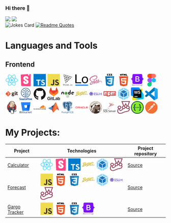 ### Hi there 👋
<a href = "https://www.linkedin.com/in/elena-kharsova-505a51a8/"><img src="https://img.shields.io/badge/Elena%20Kharsova-blue?style=flat&logo=Linkedin&logoColor=white"></a>
<a href = "https://www.codewars.com/users/Elena.K"><img src="https://www.codewars.com/users/Elena.K/badges/micro"></a>
<br>
![Jokes Card](https://readme-jokes.vercel.app/api)   [![Readme Quotes](https://quotes-github-readme.vercel.app/api?type=horizontal&theme=dark)](https://github.com/piyushsuthar/github-readme-quotes)

# Languages and Tools

## Frontend
<a target="_blank" rel="noopener noreferrer" href="https://github.com/devicons/devicon/blob/master/icons/react/react-original.svg"><img src="https://github.com/devicons/devicon/blob/master/icons/react/react-original.svg" title="React" alt="React_icon" width="40" height="40" style="max-width: 100%; height: auto; max-height: 40px;"></a> 
<a target="_blank" rel="noopener noreferrer" href="https://github.com/devicons/devicon/blob/master/icons/storybook/storybook-original.svg"><img src="https://github.com/devicons/devicon/blob/master/icons/storybook/storybook-original.svg" title="storybook" alt="storybook_icon" width="40" height="40" style="max-width: 100%; height: auto; max-height: 40px;"></a>
<a target="_blank" rel="noopener noreferrer" href="https://github.com/devicons/devicon/blob/master/icons/typescript/typescript-original.svg"><img src="https://github.com/devicons/devicon/blob/master/icons/typescript/typescript-original.svg" title="TypeScript" alt="TypeScript_icon" width="40" height="40" style="max-width: 100%; height: auto; max-height: 40px;"></a>
<a target="_blank" rel="noopener noreferrer" href="https://github.com/devicons/devicon/blob/master/icons/javascript/javascript-original.svg"><img src="https://github.com/devicons/devicon/blob/master/icons/javascript/javascript-original.svg" title="JavaScript" alt="JavaScript_icon" width="40" height="40" style="max-width: 100%; height: auto; max-height: 40px;"></a>
<a target="_blank" rel="noopener noreferrer" href="https://github.com/devicons/devicon/blob/master/icons/threejs/threejs-original-wordmark.svg"><img src="https://github.com/devicons/devicon/blob/master/icons/threejs/threejs-original-wordmark.svg" title="threejs" alt="threejs_icon" width="40" height="40" style="max-width: 100%; height: auto; max-height: 40px;"></a>
<a target="_blank" rel="noopener noreferrer" href="https://github.com/devicons/devicon/blob/master/icons/lodash/lodash-original.svg"><img src="https://github.com/devicons/devicon/blob/master/icons/lodash/lodash-original.svg" title="lodash" alt="lodash_icon" width="40" height="40" style="max-width: 100%; height: auto; max-height: 40px;"></a>
<a target="_blank" rel="noopener noreferrer" href="https://github.com/devicons/devicon/blob/master/icons/sass/sass-original.svg"><img src="https://github.com/devicons/devicon/blob/master/icons/sass/sass-original.svg" title="SASS" alt="SASS_icon" width="40" height="40" style="max-width: 100%; height: auto; max-height: 40px;"></a> 
<a target="_blank" rel="noopener noreferrer" href="https://github.com/devicons/devicon/blob/master/icons/css3/css3-original-wordmark.svg"><img src="https://github.com/devicons/devicon/blob/master/icons/css3/css3-original-wordmark.svg" title="CSS3" alt="CSS3_icon" width="40" height="40" style="max-width: 100%; height: auto; max-height: 40px;"></a>
<a target="_blank" rel="noopener noreferrer" href="https://github.com/devicons/devicon/blob/master/icons/html5/html5-original-wordmark.svg"><img src="https://github.com/devicons/devicon/blob/master/icons/html5/html5-original-wordmark.svg" title="HTML5" alt="HTML5_icon" width="40" height="40" style="max-width: 100%; height: auto; max-height: 40px;"></a>
<a target="_blank" rel="noopener noreferrer" href="https://github.com/devicons/devicon/blob/master/icons/bootstrap/bootstrap-original-wordmark.svg"><img src="https://github.com/devicons/devicon/blob/master/icons/bootstrap/bootstrap-original-wordmark.svg" title="bootstrap" alt="bootstrap_icon" width="40" height="40" style="max-width: 100%; height: auto; max-height: 40px;"></a>
<a target="_blank" rel="noopener noreferrer" href="https://github.com/devicons/devicon/blob/master/icons/figma/figma-original.svg"><img src="https://github.com/devicons/devicon/blob/master/icons/figma/figma-original.svg" title="figma" alt="figma_icon" width="40" height="40" style="max-width: 100%; height: auto; max-height: 40px;"></a>
<a target="_blank" rel="noopener noreferrer" href="https://github.com/devicons/devicon/blob/master/icons/git/git-original-wordmark.svg"><img src="https://github.com/devicons/devicon/blob/master/icons/git/git-original-wordmark.svg" title="Git" alt="Git_icon" width="40" height="40" style="max-width: 100%; height: auto; max-height: 40px;"></a>
<a target="_blank" rel="noopener noreferrer" href="https://github.com/devicons/devicon/blob/master/icons/sourcetree/sourcetree-original-wordmark.svg"><img src="https://github.com/devicons/devicon/blob/master/icons/sourcetree/sourcetree-original-wordmark.svg" title="sourcetree" alt="sourcetree_icon" width="40" height="40" style="max-width: 100%; height: auto; max-height: 40px;"></a>
<a target="_blank" rel="noopener noreferrer" href="https://github.com/devicons/devicon/blob/master/icons/github/github-original.svg"><img src="https://github.com/devicons/devicon/blob/master/icons/github/github-original.svg" title="GitHub" alt="GitHub_icon" width="40" height="40" style="max-width: 100%; height: auto; max-height: 40px;"></a>
<a target="_blank" rel="noopener noreferrer" href="https://github.com/devicons/devicon/blob/master/icons/gitlab/gitlab-original-wordmark.svg"><img src="https://github.com/devicons/devicon/blob/master/icons/gitlab/gitlab-original-wordmark.svg" title="GitLab" alt="GitLab_icon" width="40" height="40" style="max-width: 100%; height: auto; max-height: 40px;"></a>
<a target="_blank" rel="noopener noreferrer" href="https://github.com/devicons/devicon/blob/master/icons/nodejs/nodejs-original-wordmark.svg"><img src="https://github.com/devicons/devicon/blob/master/icons/nodejs/nodejs-original-wordmark.svg" title="nodejs" alt="nodejs_icon" width="40" height="40" style="max-width: 100%; height: auto; max-height: 40px;"></a>
<a target="_blank" rel="noopener noreferrer" href="https://github.com/devicons/devicon/blob/master/icons/babel/babel-original.svg"><img src="https://github.com/devicons/devicon/blob/master/icons/babel/babel-original.svg" title="Babel" alt="Babel_icon" width="40" height="40" style="max-width: 100%; height: auto; max-height: 40px;"></a> 
<a target="_blank" rel="noopener noreferrer" href="https://github.com/devicons/devicon/blob/master/icons/eslint/eslint-plain-wordmark.svg"><img src="https://github.com/devicons/devicon/blob/master/icons/eslint/eslint-plain-wordmark.svg" title="eslint" alt="eslint_icon" width="40" height="40" style="max-width: 100%; height: auto; max-height: 40px;"></a>
<a target="_blank" rel="noopener noreferrer" href="https://github.com/devicons/devicon/blob/master/icons/npm/npm-original-wordmark.svg"><img src="https://github.com/devicons/devicon/blob/master/icons/npm/npm-original-wordmark.svg" title="NPM" alt="NPM_icon" width="40" height="40" style="max-width: 100%; height: auto; max-height: 40px;"></a>
<a target="_blank" rel="noopener noreferrer" href="https://github.com/devicons/devicon/blob/master/icons/webpack/webpack-original.svg"><img src="https://github.com/devicons/devicon/blob/master/icons/webpack/webpack-original.svg" title="Webpack" alt="Webpack_icon" width="40" height="40" style="max-width: 100%; height: auto; max-height: 40px;"></a>
<a target="_blank" rel="noopener noreferrer" href="https://github.com/devicons/devicon/blob/master/icons/webstorm/webstorm-original.svg"><img src="https://github.com/devicons/devicon/blob/master/icons/webstorm/webstorm-original.svg" title="WebStorm" alt="WebStorm_icon" width="40" height="40" style="max-width: 100%; height: auto; max-height: 40px;"></a>
<a target="_blank" rel="noopener noreferrer" href="https://github.com/devicons/devicon/blob/master/icons/vscode/vscode-original.svg"><img src="https://github.com/devicons/devicon/blob/master/icons/vscode/vscode-original.svg" title="vscode" alt="vscode_icon" width="40" height="40" style="max-width: 100%; height: auto; max-height: 40px;"></a>
<a target="_blank" rel="noopener noreferrer" href="https://github.com/devicons/devicon/blob/master/icons/jenkins/jenkins-original.svg"><img src="https://github.com/devicons/devicon/blob/master/icons/jenkins/jenkins-original.svg" title="Jenkins" alt="Jenkins_icon" width="40" height="40" style="max-width: 100%; height: auto; max-height: 40px;"></a>
<a target="_blank" rel="noopener noreferrer" href="https://github.com/devicons/devicon/blob/master/icons/bitbucket/bitbucket-original-wordmark.svg"><img src="https://github.com/devicons/devicon/blob/master/icons/bitbucket/bitbucket-original-wordmark.svg" title="bitbucket" alt="bitbucket_icon" width="40" height="40" style="max-width: 100%; height: auto; max-height: 40px;"></a>
<a target="_blank" rel="noopener noreferrer" href="https://github.com/devicons/devicon/blob/master/icons/cloudflare/cloudflare-original-wordmark.svg"><img src="https://github.com/devicons/devicon/blob/master/icons/cloudflare/cloudflare-original-wordmark.svg" title="cloudflare" alt="cloudflare_icon" width="40" height="40" style="max-width: 100%; height: auto; max-height: 40px;"></a>
<a target="_blank" rel="noopener noreferrer" href="https://github.com/devicons/devicon/blob/master/icons/matlab/matlab-original.svg"><img src="https://github.com/devicons/devicon/blob/master/icons/matlab/matlab-original.svg" title="matlab" alt="matlab_icon" width="40" height="40" style="max-width: 100%; height: auto; max-height: 40px;"></a>
<a target="_blank" rel="noopener noreferrer" href="https://github.com/devicons/devicon/blob/master/icons/postgresql/postgresql-plain-wordmark.svg"><img src="https://github.com/devicons/devicon/blob/master/icons/postgresql/postgresql-plain-wordmark.svg" title="postgresql" alt="postgresql_icon" width="40" height="40" style="max-width: 100%; height: auto; max-height: 40px;"></a>
<a target="_blank" rel="noopener noreferrer" href="https://github.com/devicons/devicon/blob/master/icons/oracle/oracle-original.svg"><img src="https://github.com/devicons/devicon/blob/master/icons/oracle/oracle-original.svg" title="oracle" alt="oracle_icon" width="40" height="40" style="max-width: 100%; height: auto; max-height: 40px;"></a>
<a target="_blank" rel="noopener noreferrer" href="https://github.com/devicons/devicon/blob/master/icons/dbeaver/dbeaver-original.svg"><img src="https://github.com/devicons/devicon/blob/master/icons/dbeaver/dbeaver-original.svg" title="dbeaver" alt="dbeaver_icon" width="40" height="40" style="max-width: 100%; height: auto; max-height: 40px;"></a>
<a target="_blank" rel="noopener noreferrer" href="https://github.com/devicons/devicon/blob/master/icons/microsoftsqlserver/microsoftsqlserver-original-wordmark.svg"><img src="https://github.com/devicons/devicon/blob/master/icons/microsoftsqlserver/microsoftsqlserver-original-wordmark.svg" title="microsoftsqlserver" alt="microsoftsqlserver_icon" width="40" height="40" style="max-width: 100%; height: auto; max-height: 40px;"></a>
<a target="_blank" rel="noopener noreferrer" href="https://github.com/devicons/devicon/blob/master/icons/jest/jest-plain.svg"><img src="https://github.com/devicons/devicon/blob/master/icons/jest/jest-plain.svg" title="Jest" alt="jest_icon" width="40" height="40" style="max-width: 100%; height: auto; max-height: 40px;"></a>
<a target="_blank" rel="noopener noreferrer" href="https://github.com/devicons/devicon/blob/master/icons/swagger/swagger-original.svg"><img src="https://github.com/devicons/devicon/blob/master/icons/swagger/swagger-original.svg" title="swagger" alt="swagger_icon" width="40" height="40" style="max-width: 100%; height: auto; max-height: 40px;"></a>
<a target="_blank" rel="noopener noreferrer" href="https://github.com/devicons/devicon/blob/master/icons/postman/postman-original.svg"><img src="https://github.com/devicons/devicon/blob/master/icons/postman/postman-original.svg" title="postman" alt="postman_icon" width="40" height="40" style="max-width: 100%; height: auto; max-height: 40px;"></a>

# My Projects:
| <b>Project</b> | <b>Technologies</b> | <b>Project repository</b>
| - | - | - |
| <a href="https://elenakharsova.github.io/Calculator-React/">Calculator</a> | <a target="_blank" rel="noopener noreferrer" href="https://github.com/devicons/devicon/blob/master/icons/react/react-original.svg"><img src="https://github.com/devicons/devicon/blob/master/icons/react/react-original.svg" title="React" alt="React_icon" width="40" height="40" style="max-width: 100%; height: auto; max-height: 40px;"></a> <a target="_blank" rel="noopener noreferrer" href="https://github.com/devicons/devicon/blob/master/icons/storybook/storybook-original.svg"><img src="https://github.com/devicons/devicon/blob/master/icons/storybook/storybook-original.svg" title="storybook" alt="storybook_icon" width="40" height="40" style="max-width: 100%; height: auto; max-height: 40px;"></a> <a target="_blank" rel="noopener noreferrer" href="https://github.com/devicons/devicon/blob/master/icons/typescript/typescript-original.svg"><img src="https://github.com/devicons/devicon/blob/master/icons/typescript/typescript-original.svg" title="TypeScript" alt="TypeScript_icon" width="40" height="40" style="max-width: 100%; height: auto; max-height: 40px;"></a> <a target="_blank" rel="noopener noreferrer" href="https://github.com/devicons/devicon/blob/master/icons/babel/babel-original.svg"><img src="https://github.com/devicons/devicon/blob/master/icons/babel/babel-original.svg" title="Babel" alt="Babel_icon" width="40" height="40" style="max-width: 100%; height: auto; max-height: 40px;"></a> <a target="_blank" rel="noopener noreferrer" href="https://github.com/devicons/devicon/blob/master/icons/webpack/webpack-original.svg"><img src="https://github.com/devicons/devicon/blob/master/icons/webpack/webpack-original.svg" title="Webpack" alt="Webpack_icon" width="40" height="40" style="max-width: 100%; height: auto; max-height: 40px;"></a> <a target="_blank" rel="noopener noreferrer" href="https://github.com/devicons/devicon/blob/master/icons/jest/jest-plain.svg"><img src="https://github.com/devicons/devicon/blob/master/icons/jest/jest-plain.svg" title="Jest" alt="jest_icon" width="40" height="40" style="max-width: 100%; height: auto; max-height: 40px;"></a>| <a href="https://github.com/ElenaKharsova/Calculator-React">Source</a> |
| <a href="https://elenakharsova.github.io/Weather/">Forecast</a> | <a target="_blank" rel="noopener noreferrer" href="https://github.com/devicons/devicon/blob/master/icons/javascript/javascript-original.svg"><img src="https://github.com/devicons/devicon/blob/master/icons/javascript/javascript-original.svg" title="JavaScript" alt="JavaScript_icon" width="40" height="40" style="max-width: 100%; height: auto; max-height: 40px;"></a> <a target="_blank" rel="noopener noreferrer" href="https://github.com/devicons/devicon/blob/master/icons/html5/html5-original-wordmark.svg"><img src="https://github.com/devicons/devicon/blob/master/icons/html5/html5-original-wordmark.svg" title="HTML5" alt="HTML5_icon" width="40" height="40" style="max-width: 100%; height: auto; max-height: 40px;"></a> <a target="_blank" rel="noopener noreferrer" href="https://github.com/devicons/devicon/blob/master/icons/css3/css3-original-wordmark.svg"><img src="https://github.com/devicons/devicon/blob/master/icons/css3/css3-original-wordmark.svg" title="CSS3" alt="CSS3_icon" width="40" height="40" style="max-width: 100%; height: auto; max-height: 40px;"></a> <a target="_blank" rel="noopener noreferrer" href="https://github.com/devicons/devicon/blob/master/icons/babel/babel-original.svg"><img src="https://github.com/devicons/devicon/blob/master/icons/babel/babel-original.svg" title="Babel" alt="Babel_icon" width="40" height="40" style="max-width: 100%; height: auto; max-height: 40px;"></a>  <a target="_blank" rel="noopener noreferrer" href="https://github.com/devicons/devicon/blob/master/icons/webpack/webpack-original.svg"><img src="https://github.com/devicons/devicon/blob/master/icons/webpack/webpack-original.svg" title="Webpack" alt="Webpack_icon" width="40" height="40" style="max-width: 100%; height: auto; max-height: 40px;"></a> <a target="_blank" rel="noopener noreferrer" href="https://github.com/devicons/devicon/blob/master/icons/eslint/eslint-plain-wordmark.svg"><img src="https://github.com/devicons/devicon/blob/master/icons/eslint/eslint-plain-wordmark.svg" title="eslint" alt="eslint_icon" width="40" height="40" style="max-width: 100%; height: auto; max-height: 40px;"></a> <a target="_blank" rel="noopener noreferrer" href="https://github.com/devicons/devicon/blob/master/icons/jest/jest-plain.svg"><img src="https://github.com/devicons/devicon/blob/master/icons/jest/jest-plain.svg" title="Jest" alt="jest_icon" width="40" height="40" style="max-width: 100%; height: auto; max-height: 40px;"></a>| <a href="https://github.com/ElenaKharsova/Weather">Source</a> |
| <a href="https://elenakharsova.github.io/cargoDelivery/">Gargo Tracker</a> | <a target="_blank" rel="noopener noreferrer" href="https://github.com/devicons/devicon/blob/master/icons/javascript/javascript-original.svg"><img src="https://github.com/devicons/devicon/blob/master/icons/javascript/javascript-original.svg" title="JavaScript" alt="JavaScript_icon" width="40" height="40" style="max-width: 100%; height: auto; max-height: 40px;"></a> <a target="_blank" rel="noopener noreferrer" href="https://github.com/devicons/devicon/blob/master/icons/html5/html5-original-wordmark.svg"><img src="https://github.com/devicons/devicon/blob/master/icons/html5/html5-original-wordmark.svg" title="HTML5" alt="HTML5_icon" width="40" height="40" style="max-width: 100%; height: auto; max-height: 40px;"></a> <a target="_blank" rel="noopener noreferrer" href="https://github.com/devicons/devicon/blob/master/icons/css3/css3-original-wordmark.svg"><img src="https://github.com/devicons/devicon/blob/master/icons/css3/css3-original-wordmark.svg" title="CSS3" alt="CSS3_icon" width="40" height="40" style="max-width: 100%; height: auto; max-height: 40px;"></a> <a target="_blank" rel="noopener noreferrer" href="https://github.com/devicons/devicon/blob/master/icons/bootstrap/bootstrap-original-wordmark.svg"><img src="https://github.com/devicons/devicon/blob/master/icons/bootstrap/bootstrap-original-wordmark.svg" title="bootstrap" alt="bootstrap_icon" width="40" height="40" style="max-width: 100%; height: auto; max-height: 40px;"></a> | <a href="https://github.com/ElenaKharsova/cargoDelivery">Source</a> |


<!--
**ElenaKharsova/ElenaKharsova** is a ✨ _special_ ✨ repository because its `README.md` (this file) appears on your GitHub profile.

Here are some ideas to get you started:

- 🔭 I’m currently working on ...
- 🌱 I’m currently learning ...
- 👯 I’m looking to collaborate on ...
- 🤔 I’m looking for help with ...
- 💬 Ask me about ...
- 📫 How to reach me: ...
- 😄 Pronouns: ...
- ⚡ Fun fact: ...
-->
